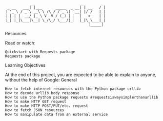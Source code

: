 ```
            _                      _        _ 
 _ __   ___| |___      _____  _ __| | __   / |
| '_ \ / _ \ __\ \ /\ / / _ \| '__| |/ /   | |
| | | |  __/ |_ \ V  V / (_) | |  |   <    | |
|_| |_|\___|\__| \_/\_/ \___/|_|  |_|\_\___|_|
                                      |_____| 
```
Resources

Read or watch:

    Quickstart with Requests package
    Requests package

Learning Objectives

At the end of this project, you are expected to be able to explain to anyone, without the help of Google:
General

    How to fetch internet resources with the Python package urllib
    How to decode urllib body response
    How to use the Python package requests #requestsiswaysimplerthanurllib
    How to make HTTP GET request
    How to make HTTP POST/PUT/etc. request
    How to fetch JSON resources
    How to manipulate data from an external service
